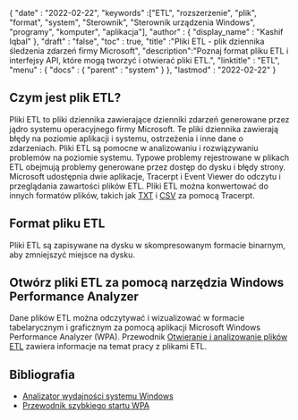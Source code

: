 {
  "date" : "2022-02-22",
  "keywords" :["ETL", "rozszerzenie", "plik", "format", "system", "Sterownik", "Sterownik urządzenia Windows", "programy", "komputer", "aplikacja"],
  "author" : {
    "display_name" : "Kashif Iqbal"
},
  "draft" : "false",
  "toc" : true,
  "title" :"Pliki ETL - plik dziennika śledzenia zdarzeń firmy Microsoft",
  "description":"Poznaj format pliku ETL i interfejsy API, które mogą tworzyć i otwierać pliki ETL.",
  "linktitle" : "ETL",
  "menu" : {
    "docs" : {
      "parent" : "system"
}
},
  "lastmod" : "2022-02-22"
}

## Czym jest plik ETL?

Pliki ETL to pliki dziennika zawierające dzienniki zdarzeń generowane przez jądro systemu operacyjnego firmy Microsoft. Te pliki dziennika zawierają błędy na poziomie aplikacji i systemu, ostrzeżenia i inne dane o zdarzeniach. Pliki ETL są pomocne w analizowaniu i rozwiązywaniu problemów na poziomie systemu. Typowe problemy rejestrowane w plikach ETL obejmują problemy generowane przez dostęp do dysku i błędy strony. Microsoft udostępnia dwie aplikacje, Tracerpt i Event Viewer do odczytu i przeglądania zawartości plików ETL. Pliki ETL można konwertować do innych formatów plików, takich jak [TXT](/pl/word-processing/txt/) i [CSV](/pl/spreadsheet/csv/) za pomocą Tracerpt.

## Format pliku ETL

Pliki ETL są zapisywane na dysku w skompresowanym formacie binarnym, aby zmniejszyć miejsce na dysku.

## Otwórz pliki ETL za pomocą narzędzia Windows Performance Analyzer

Dane plików ETL można odczytywać i wizualizować w formacie tabelarycznym i graficznym za pomocą aplikacji Microsoft Windows Performance Analyzer (WPA). Przewodnik [Otwieranie i analizowanie plików ETL](https://learn.microsoft.com/en-us/windows-hardware/test/wpt/opening-and-analyzing-etl-files-in-wpa) zawiera informacje na temat pracy z plikami ETL.

## Bibliografia

* [Analizator wydajności systemu Windows](https://learn.microsoft.com/en-us/windows-hardware/test/wpt/getting-started--windows-performance-analyzer--wpa-)
* [Przewodnik szybkiego startu WPA](https://learn.microsoft.com/en-us/windows-hardware/test/wpt/wpa-quick-start-guide)

